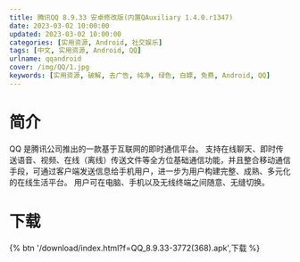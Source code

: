 ```yaml
---
title: 腾讯QQ 8.9.33 安卓修改版(内置QAuxiliary 1.4.0.r1347)
date: 2023-03-02 10:00:00
updated: 2023-03-02 10:00:00
categories: [实用资源, Android, 社交娱乐]
tags: [中文, 实用资源, Android, QQ]
urlname: qqandroid
cover: /img/QQ/1.jpg
keywords: [实用资源, 破解, 去广告, 纯净, 绿色, 白嫖, 免费, Android, QQ]
---
```


# 简介

QQ 是腾讯公司推出的一款基于互联网的即时通信平台。 支持在线聊天、即时传送语音、视频、在线（离线）传送文件等全方位基础通信功能，并且整合移动通信手段，可通过客户端发送信息给手机用户，进一步为用户构建完整、成熟、多元化的在线生活平台。 用户可在电脑、手机以及无线终端之间随意、无缝切换。

# 下载

{% btn '/download/index.html?f=QQ_8.9.33-3772(368).apk',下载 %}
